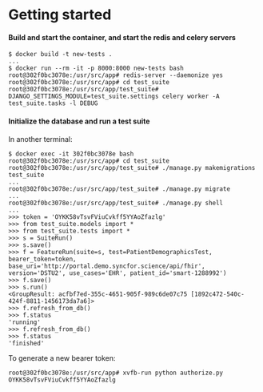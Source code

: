 # Getting started

#### Build and start the container, and start the redis and celery servers

    $ docker build -t new-tests .
    ...
    $ docker run --rm -it -p 8000:8000 new-tests bash
    root@302f0bc3078e:/usr/src/app# redis-server --daemonize yes
    root@302f0bc3078e:/usr/src/app# cd test_suite
    root@302f0bc3078e:/usr/src/app/test_suite# DJANGO_SETTINGS_MODULE=test_suite.settings celery worker -A test_suite.tasks -l DEBUG

#### Initialize the database and run a test suite

In another terminal:

    $ docker exec -it 302f0bc3078e bash
    root@302f0bc3078e:/usr/src/app# cd test_suite
    root@302f0bc3078e:/usr/src/app/test_suite# ./manage.py makemigrations test_suite
    ...
    root@302f0bc3078e:/usr/src/app/test_suite# ./manage.py migrate
    ...
    root@302f0bc3078e:/usr/src/app/test_suite# ./manage.py shell
    ...
    >>> token = 'OYKK58vTsvFViuCvkff5YYAoZfazlg'
    >>> from test_suite.models import *
    >>> from test_suite.tests import *
    >>> s = SuiteRun()
    >>> s.save()
    >>> f = FeatureRun(suite=s, test=PatientDemographicsTest, bearer_token=token, base_uri='http://portal.demo.syncfor.science/api/fhir', version='DSTU2', use_cases='EHR', patient_id='smart-1288992')
    >>> f.save()
    >>> s.run()
    <GroupResult: acfbf7ed-355c-4651-905f-989c6de07c75 [1892c472-540c-424f-8811-1456173da7a6]>
    >>> f.refresh_from_db()
    >>> f.status
    'running'
    >>> f.refresh_from_db()
    >>> f.status
    'finished'

To generate a new bearer token:

    root@302f0bc3078e:/usr/src/app# xvfb-run python authorize.py
    OYKK58vTsvFViuCvkff5YYAoZfazlg
